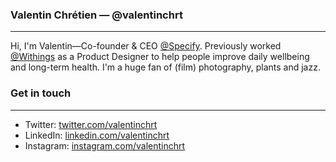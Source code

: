 ### Valentin Chrétien — @valentinchrt
---

Hi, I'm Valentin—Co-founder & CEO [@Specify](specifyapp.com). Previously worked [@Withings](www.withings.com) as a Product Designer to help people improve daily wellbeing and long-term health. I'm a huge fan of (film) photography, plants and jazz.

### Get in touch
---
- Twitter: [twitter.com/valentinchrt](twitter.com/valentinchrt)
- LinkedIn: [linkedin.com/valentinchrt](linkedin.com/valentinchrt)
- Instagram: [instagram.com/valentinchrt](instagram.com/valentinchrt)
